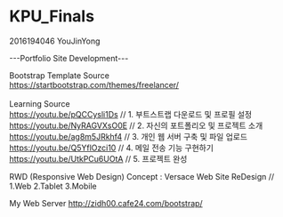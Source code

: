 # KPU_Finals

2016194046 YouJinYong<br>

---Portfolio Site Development---<br>

Bootstrap Template Source<br>
https://startbootstrap.com/themes/freelancer/ <br>
<br>
Learning Source<br>
https://youtu.be/pQCCysli1Ds // 1. 부트스트랩 다운로드 및 프로필 설정<br>
https://youtu.be/NyRAGVXsO0E // 2. 자신의 포트폴리오 및 프로젝트 소개<br>
https://youtu.be/ag8m5JRkhf4 // 3. 개인 웹 서버 구축 및 파일 업로드<br>
https://youtu.be/Q5YflOzci10 // 4. 메일 전송 기능 구현하기<br>
https://youtu.be/UtkPCu6UOtA // 5. 프로젝트 완성

RWD (Responsive Web Design)
Concept : Versace Web Site ReDesign // 1.Web 2.Tablet 3.Mobile

My Web Server
http://zidh00.cafe24.com/bootstrap/
